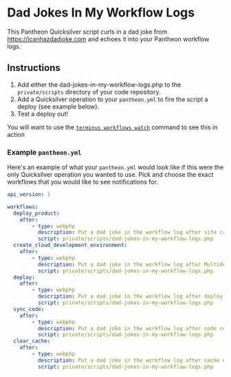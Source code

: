 # Dad Jokes In My Workflow Logs #

This Pantheon Quicksilver script curls in a dad joke from https://icanhazdadjoke.com and echoes it into your Pantheon workflow logs.  

## Instructions ##

1. Add either the dad-jokes-in-my-workflow-logs.php to the `private/scripts` directory of your code repository.
2. Add a Quicksilver operation to your `pantheon.yml` to fire the script a deploy (see example below).
3. Test a deploy out!

You will want to use the [`terminus workflows watch`](https://pantheon.io/docs/terminus/commands/) command to see this in action

### Example `pantheon.yml` ###

Here's an example of what your `pantheon.yml` would look like if this were the only Quicksilver operation you wanted to use.  Pick and choose the exact workflows that you would like to see notifications for.

```yaml
api_version: 1

workflows:
  deploy_product:
    after:
        - type: webphp
          description: Put a dad joke in the workflow log after site creation
          script: private/scripts/dad-jokes-in-my-workflow-logs.php
  create_cloud_development_environment:
    after: 
        - type: webphp
          description: Put a dad joke in the workflow log after Multidev creation
          script: private/scripts/dad-jokes-in-my-workflow-logs.php
  deploy:
    after:
        - type: webphp
          description: Put a dad joke in the workflow log after deploy
          script: private/scripts/dad-jokes-in-my-workflow-logs.php
  sync_code:
    after:
        - type: webphp
          description: Put a dad joke in the workflow log after code commit
          script: private/scripts/dad-jokes-in-my-workflow-logs.php
  clear_cache:
    after:
        - type: webphp
          description: Put a dad joke in the workflow log after cache clear
          script: private/scripts/dad-jokes-in-my-workflow-logs.php
```
